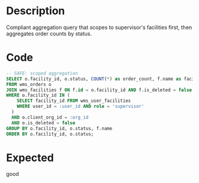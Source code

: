 # Description

Compliant aggregation query that scopes to supervisor's facilities first, then aggregates order counts by status.

# Code

```sql
-- SAFE: scoped aggregation
SELECT o.facility_id, o.status, COUNT(*) as order_count, f.name as facility_name
FROM wms_orders o
JOIN wms_facilities f ON f.id = o.facility_id AND f.is_deleted = false
WHERE o.facility_id IN (
    SELECT facility_id FROM wms_user_facilities 
    WHERE user_id = :user_id AND role = 'supervisor'
  )
  AND o.client_org_id = :org_id
  AND o.is_deleted = false
GROUP BY o.facility_id, o.status, f.name
ORDER BY o.facility_id, o.status;
```

# Expected

good